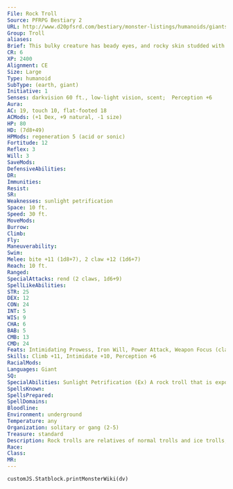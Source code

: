 ```yaml
---
File: Rock Troll
Source: PFRPG Bestiary 2
URL: http://www.d20pfsrd.com/bestiary/monster-listings/humanoids/giants/troll/rock-troll
Group: Troll
aliases: 
Brief: This bulky creature has beady eyes, and rocky skin studded with small crystals. Its jutting underbite holds large, crystalline teeth.
CR: 6
XP: 2400
Alignment: CE
Size: Large
Type: humanoid
SubType: (earth, giant)
Initiative: 1
Senses: darkvision 60 ft., low-light vision, scent;  Perception +6
Aura: 
AC: 19, touch 10, flat-footed 18
ACMods: (+1 Dex, +9 natural, -1 size)
HP: 80
HD: (7d8+49)
HPMods: regeneration 5 (acid or sonic)
Fortitude: 12
Reflex: 3
Will: 3
SaveMods: 
DefensiveAbilities: 
DR: 
Immunities: 
Resist: 
SR: 
Weaknesses: sunlight petrification
Space: 10 ft.
Speed: 30 ft.
MoveMods: 
Burrow: 
Climb: 
Fly: 
Maneuverability: 
Swim: 
Melee: bite +11 (1d8+7), 2 claw +12 (1d6+7)
Reach: 10 ft.
Ranged: 
SpecialAttacks: rend (2 claws, 1d6+9)
SpellLikeAbilities: 
STR: 25
DEX: 12
CON: 24
INT: 5
WIS: 9
CHA: 6
BAB: 5
CMB: 13
CMD: 24
Feats: Intimidating Prowess, Iron Will, Power Attack, Weapon Focus (claw)
Skills: Climb +11, Intimidate +10, Perception +6
RacialMods: 
Languages: Giant
SQ: 
SpecialAbilities: Sunlight Petrification (Ex) A rock troll that is exposed to natural sunlight is staggered and must make a DC 20 Fortitude save each round to resist permanently turning to stone. A stone to flesh spell (or similar effect) restores a petrified rock troll, but if it remains exposed to sunlight, it must immediately start making new Fortitude saves to avoid petrification. Spells like sunray or sunburst that create powerful natural sunlight cannot petrify a rock troll, but the troll is staggered for 1d4 rounds after being exposed to such an effect.
SpellsKnown: 
SpellsPrepared: 
SpellDomains: 
Bloodline: 
Environment: underground
Temperature: any
Organization: solitary or gang (2-5)
Treasure: standard
Description: Rock trolls are relatives of normal trolls and ice trolls, but make their lairs far beneath the earth in underground caverns. They rarely venture forth from their subterranean lairs, for they have a weakness unknown in other troll subspecies-the light of the sun turns them to solid stone. Rock trolls have stony skin studded with crystals, but otherwise display typical troll characteristics- hunched posture, long arms, a large underbite, and powerful regenerative abilities. Because of the crystalline nature of their skin, however, rock trolls prove more susceptible to sonic damage than other trolls, but they are able to regenerate even wounds dealt by fire. Rock trolls are larger and stronger than normal trolls, typically standing 15 to 16 feet tall in height, and weighing upward of 1,200 pounds.  Rock trolls are fond of humanoid flesh, but eat whatever food they can get their claws on. Most underground creatures go out of their way to avoid rock trolls, as the ravenous creatures will eat anything that passes through their territory, as long as it is at least marginally edible.  Rock trolls also occasionally eat rocks and minerals, though such fare seems to do little to soothe their voracious hungers. Instead, these minerals supplement the trolls' diet, strengthening their skin, teeth, and claws.  Deposits of certain crystals seem especially tasty to rock trolls, and a rock troll who finds such a collection will often gorge himself on the crystalline delicacies.
Race: 
Class: 
MR: 
---
```

```dataviewjs
customJS.Statblock.printMonsterWiki(dv)
```
